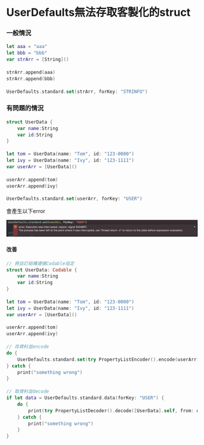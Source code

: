 # UserDefaults無法存取客製化的struct

### 一般情況

```swift
let aaa = "aaa"
let bbb = "bbb"
var strArr = [String]()

strArr.append(aaa)
strArr.append(bbb)

UserDefaults.standard.set(strArr, forKey: "STRINFO")

```

### 有問題的情況

```swift
struct UserData {
    var name:String
    var id:String
}

let tom = UserData(name: "Tom", id: "123-0000")
let ivy = UserData(name: "Ivy", id: "123-1111")
var userArr = [UserData]()

userArr.append(tom)
userArr.append(ivy)

UserDefaults.standard.set(userArr, forKey: "USER")
```

會產生以下error  

![](../../../.gitbook/assets/ying-mu-kuai-zhao-20190527-xia-wu-2.00.54.png)

#### 改善

```swift
// 將自訂結構遵循Codable協定
struct UserData: Codable {
    var name:String
    var id:String
}

let tom = UserData(name: "Tom", id: "123-0000")
let ivy = UserData(name: "Ivy", id: "123-1111")
var userArr = [UserData]()

userArr.append(tom)
userArr.append(ivy)

// 存資料並encode
do {
    UserDefaults.standard.set(try PropertyListEncoder().encode(userArr as! [UserData]), forKey: "USER")
} catch {
    print("something wrong")
}

// 取資料並decode
if let data = UserDefaults.standard.data(forKey: "USER") {
    do {
        print(try PropertyListDecoder().decode([UserData].self, from: data).first?.id)
    } catch {
        print("something wrong")
    }
}


```

